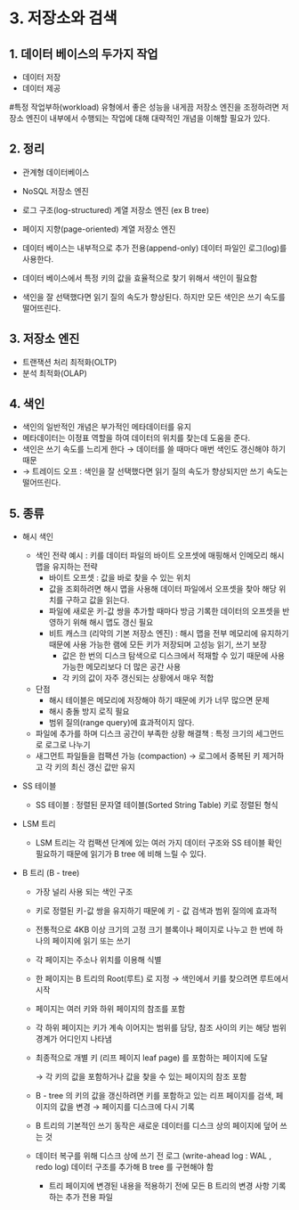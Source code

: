 # 3. 저장소와 검색

## 1. 데이터 베이스의 두가지 작업

- 데이터 저장
- 데이터 제공

#특정 작업부하(workload) 유형에서 좋은 성능을 내게끔 저장소 엔진을 조정하려면 저장소 엔진이 내부에서 수행되는 작업에 대해 대략적인 개념을 이해할 필요가 있다.


## 2. 정리
- 관계형 데이터베이스
- NoSQL 저장소 엔진
- 로그 구조(log-structured) 계열 저장소 엔진 (ex B tree)
- 페이지 지향(page-oriented) 계열 저장소 엔진

- 데이터 베이스는 내부적으로 추가 전용(append-only) 데이터 파일인 로그(log)를 사용한다.
- 데이터 베이스에서 특정 키의 값을 효율적으로 찾기 위해서 색인이 필요함
- 색인을 잘 선택했다면 읽기 질의 속도가 향상된다. 하지만 모든 색인은 쓰기 속도를 떨어뜨린다.

## 3. 저장소 엔진
- 트랜잭션 처리 최적화(OLTP)
- 분석 최적화(OLAP)

## 4. 색인

- 색인의 일반적인 개념은 부가적인 메타데이터를 유지
- 메타데이터는 이정표 역할을 하여 데이터의 위치를 찾는데 도움을 준다.
- 색인은 쓰기 속도를 느리게 한다 → 데이터를 쓸 때마다 매번 색인도 갱신해야 하기 때문
- → 트레이드 오프 : 색인을 잘 선택했다면 읽기 질의 속도가 향상되지만 쓰기 속도는 떨어뜨린다.

## 5. 종류
- 해시 색인
  - 색인 전략 예시 : 키를 데이터 파일의 바이트 오프셋에 매핑해서 인메모리 해시 맵을 유지하는 전략
    - 바이트 오프셋 : 값을 바로 찾을 수 있는 위치
    - 값을 조회하려면 해시 맵을 사용해 데이터 파일에서 오프셋을 찾아 해당 위치를 구하고 값을 읽는다.
    - 파일에 새로운 키-값 쌍을 추가할 때마다 방금 기록한 데이터의 오프셋을 반영하기 위해 해시 맵도 갱신 필요
    - 비트 캐스크 (리악의 기본 저장소 엔진) : 해시 맵을 전부 메모리에 유지하기 때문에 사용 가능한 램에 모든 키가 저장되며 고성능 읽기, 쓰기 보장
      - 값은 한 번의 디스크 탐색으로 디스크에서 적재할 수 있기 때문에 사용 가능한 메모리보다 더 많은 공간 사용
      - 각 키의 값이 자주 갱신되는 상황에서 매우 적합
  - 단점
    - 해시 테이블은 메모리에 저장해야 하기 때문에 키가 너무 많으면 문제
    - 해시 충돌 방지 로직 필요
    - 범위 질의(range query)에 효과적이지 않다.
  - 파일에 추가를 하며 디스크 공간이 부족한 상황 해결책 : 특정 크기의 세그먼드로 로그로 나누기
  - 새그먼트 파일들을 컴팩션 가능 (compaction) → 로그에서 중복된 키 제거하고 각 키의 최신 갱신 값만 유지

- SS 테이블
  - SS 테이블 : 정렬된 문자열 테이블(Sorted String Table) 키로 정렬된 형식
  
- LSM 트리
  - LSM 트리는 각 컴팩션 단계에 있는 여러 가지 데이터 구조와 SS 테이블 확인 필요하기 때문에 읽기가 B tree 에 비해 느릴 수 있다.
    
- B 트리 (B - tree)
  - 가장 널리 사용 되는 색인 구조
  - 키로 정렬된 키-값 쌍을 유지하기 때문에 키 - 값 검색과 범위 질의에 효과적
  - 전통적으로 4KB 이상 크기의 고정 크기 블록이나 페이지로 나누고 한 번에 하나의 페이지에 읽기 또는 쓰기
  - 각 페이지는 주소나 위치를 이용해 식별
  - 한 페이지는 B 트리의 Root(루트) 로 지정 → 색인에서 키를 찾으려면 루트에서 시작
  - 페이지는 여러 키와 하위 페이지의 참조를 포함
  - 각 하위 페이지는 키가 계속 이어지는 범위를 담당, 참조 사이의 키는 해당 범위 경계가 어디인지 나타냄
  - 최종적으로 개별 키 (리프 페이지 leaf page) 를 포함하는 페이지에 도달

    → 각 키의 값을 포함하거나 값을 찾을 수 있는 페이지의 참조 포함

  - B - tree 의 키의 값을 갱신하려면 키를 포함하고 있는 리프 페이지를 검색, 페이지의 값을 변경 → 페이지를 디스크에 다시 기록
  - B 트리의 기본적인 쓰기 동작은 새로운 데이터를 디스크 상의 페이지에 덮어 쓰는 것
  - 데이터 복구를 위해 디스크 상에 쓰기 전 로그 (write-ahead log : WAL , redo log) 데이터 구조를 추가해 B tree 를 구현해야 함
    - 트리 페이지에 변경된 내용을 적용하기 전에 모든 B 트리의 변경 사항 기록하는 추가 전용 파일